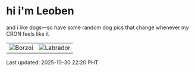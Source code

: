 # hi i'm Leoben

and i like dogs—so have some random dog pics that change whenever my CRON feels like it

|  |  |
|--------|----------|
| ![Borzoi](https://random-dog-vercel.vercel.app/api/random-borzoi?v=1761834004) | ![Labrador](https://random-dog-vercel.vercel.app/api/random-labrador?v=1761834004) |

Last updated: 2025-10-30 22:20 PHT
